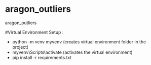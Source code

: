 # aragon_outliers
aragon_outliers

#Virtual Environment Setup :
- python -m venv myvenv (creates virtual environment folder in the project)
- myvenv\Scripts\activate (activates the virtual environment)
- pip install -r requirements.txt


